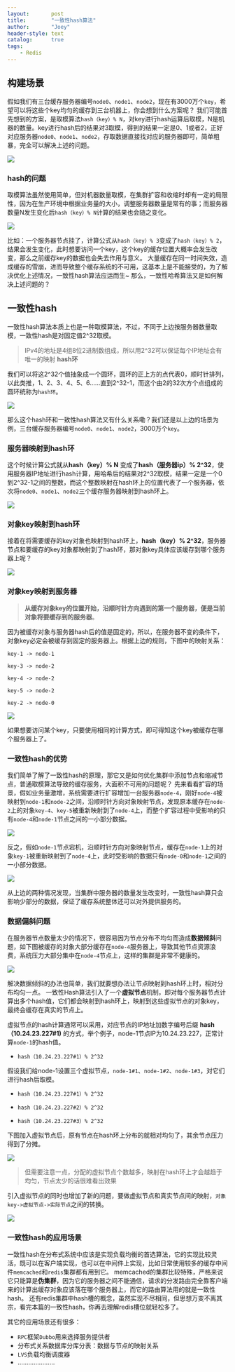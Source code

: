 ```yaml
---
layout:       post
title:        "一致性hash算法"
author:       "Joey"
header-style: text
catalog:      true
tags:
    - Redis
---
```


## 构建场景 

假如我们有三台缓存服务器编号`node0`、`node1`、`node2`，现在有3000万个`key`，希望可以将这些个key均匀的缓存到三台机器上，你会想到什么方案呢？ 我们可能首先想到的方案，是取模算法`hash（key）% N`，对key进行hash运算后取模，N是机器的数量。key进行hash后的结果对3取模，得到的结果一定是0、1或者2，正好对应服务器`node0`、`node1`、`node2`，存取数据直接找对应的服务器即可，简单粗暴，完全可以解决上述的问题。 

![](https://note.youdao.com/yws/api/personal/file/WEBfcc847f9bcd245faa736c2efd294691e?method=download&shareKey=5f57a78890d434af470f99941b613e53) 

### hash的问题

取模算法虽然使用简单，但对机器数量取模，在集群扩容和收缩时却有一定的局限性，因为在生产环境中根据业务量的大小，调整服务器数量是常有的事；而服务器数量N发生变化后`hash（key）% N`计算的结果也会随之变化。

![](https://note.youdao.com/yws/api/personal/file/WEB7d837ea2e18662dde067969964df5429?method=download&shareKey=e6a3c773a9627928f164b2d427425185) 

比如：一个服务器节点挂了，计算公式从`hash（key）% 3`变成了`hash（key）% 2`，结果会发生变化，此时想要访问一个key，这个key的缓存位置大概率会发生改变，那么之前缓存key的数据也会失去作用与意义。 大量缓存在同一时间失效，造成缓存的雪崩，进而导致整个缓存系统的不可用，这基本上是不能接受的，为了解决优化上述情况，一致性hash算法应运而生~ 那么，一致性哈希算法又是如何解决上述问题的？ 

## 一致性hash 

一致性hash算法本质上也是一种取模算法，不过，不同于上边按服务器数量取模，一致性hash是对固定值2^32取模。 

> IPv4的地址是4组8位2进制数组成，所以用2^32可以保证每个IP地址会有唯一的映射 **hash环** 

我们可以将这2^32个值抽象成一个圆环，圆环的正上方的点代表0，顺时针排列，以此类推，1、2、3、4、5、6……直到2^32-1，而这个由2的32次方个点组成的圆环统称为`hash环`。 

![](https://note.youdao.com/yws/api/personal/file/WEBdc40476dacb3872e399e82ba95894253?method=download&shareKey=f64022f66dab0d3ed3c1bbccf8fe4fd1) 

那么这个hash环和一致性hash算法又有什么关系嘞？我们还是以上边的场景为例，三台缓存服务器编号`node0`、`node1`、`node2`，3000万个`key`。 

### **服务器映射到hash环** 

这个时候计算公式就从**hash（key）% N** 变成了**hash（服务器ip）% 2^32**，使用服务器IP地址进行hash计算，用哈希后的结果对2^32取模，结果一定是一个0到2^32-1之间的整数，而这个整数映射在hash环上的位置代表了一个服务器，依次将`node0`、`node1`、`node2`三个缓存服务器映射到hash环上。

![](https://note.youdao.com/yws/api/personal/file/WEBd666465dd4ec6cbd4945e56664e705d5?method=download&shareKey=86d097e688531465025e1f101055c640) 

### **对象key映射到hash环**

接着在将需要缓存的key对象也映射到hash环上，**hash（key）% 2^32**，服务器节点和要缓存的key对象都映射到了hash环，那对象key具体应该缓存到哪个服务器上呢？ 

![](https://note.youdao.com/yws/api/personal/file/WEB9ca145539c6d536275642dc55ba5468d?method=download&shareKey=ee407de72d29ff109e4fa28ca4f28b4e) 

### **对象key映射到服务器**

> **从缓存对象key的位置开始，沿顺时针方向遇到的第一个服务器，便是当前对象将要缓存到的服务器**。 

因为被缓存对象与服务器hash后的值是固定的，所以，在服务器不变的条件下，对象key必定会被缓存到固定的服务器上。根据上边的规则，下图中的映射关系： 

`key-1 -> node-1`

`key-3 -> node-2` 

`key-4 -> node-2`

`key-5 -> node-2`

`key-2 -> node-0`     

![](https://note.youdao.com/yws/api/personal/file/WEB4e3b32ca0f3e1789ec67e0041d6311fe?method=download&shareKey=f4ecb8b4e32e0c9d62a2b7c4821ee053) 

如果想要访问某个key，只要使用相同的计算方式，即可得知这个key被缓存在哪个服务器上了。

 ### 一致性hash的优势 

我们简单了解了一致性hash的原理，那它又是如何优化集群中添加节点和缩减节点，普通取模算法导致的缓存服务，大面积不可用的问题呢？ 先来看看扩容的场景，假如业务量激增，系统需要进行扩容增加一台服务器`node-4`，刚好`node-4`被映射到`node-1`和`node-2`之间，沿顺时针方向对象映射节点，发现原本缓存在`node-2`上的对象`key-4`、`key-5`被重新映射到了`node-4`上，而整个扩容过程中受影响的只有`node-4`和`node-1`节点之间的一小部分数据。 

![](https://note.youdao.com/yws/api/personal/file/WEB374f936d72f1e113116baa728f8222c6?method=download&shareKey=bb7102deb4d08198c527548e1a2db418) 

反之，假如`node-1`节点宕机，沿顺时针方向对象映射节点，缓存在`node-1`上的对象`key-1`被重新映射到了`node-4`上，此时受影响的数据只有`node-0`和`node-1`之间的一小部分数据。 

![](https://note.youdao.com/yws/api/personal/file/WEBcbb8ee089e27b87fe8ba2c28980fda56?method=download&shareKey=63d4d80e2267d1e7acb09dd7f1ce59e0) 

从上边的两种情况发现，当集群中服务器的数量发生改变时，一致性hash算只会影响少部分的数据，保证了缓存系统整体还可以对外提供服务的。

 ### 数据偏斜问题 

在服务器节点数量太少的情况下，很容易因为节点分布不均匀而造成**数据倾斜**问题，如下图被缓存的对象大部分缓存在`node-4`服务器上，导致其他节点资源浪费，系统压力大部分集中在`node-4`节点上，这样的集群是非常不健康的。 

![](https://note.youdao.com/yws/api/personal/file/WEB3a2629fba8422f4c516210d1d99f62f7?method=download&shareKey=bab716d7246f2a7b3256fba0c15913a5) 

解决数据倾斜的办法也简单，我们就要想办法让节点映射到hash环上时，相对分布均匀一点。 一致性Hash算法引入了一个**虚拟节点**机制，即对每个服务器节点计算出多个hash值，它们都会映射到hash环上，映射到这些虚拟节点的对象key，最终会缓存在真实的节点上。 

虚拟节点的hash计算通常可以采用，对应节点的IP地址加数字编号后缀 **hash（10.24.23.227#1)** 的方式，举个例子，node-1节点IP为10.24.23.227，正常计算`node-1`的hash值。 

*   `hash（10.24.23.227#1）% 2^32`     

假设我们给node-1设置三个虚拟节点，`node-1#1`、`node-1#2`、`node-1#3`，对它们进行hash后取模。

* `hash（10.24.23.227#1）% 2^32`     

* `hash（10.24.23.227#2）% 2^32`     

* `hash（10.24.23.227#3）% 2^32`     

下图加入虚拟节点后，原有节点在hash环上分布的就相对均匀了，其余节点压力得到了分摊。 

![](https://note.youdao.com/yws/api/personal/file/WEBe118bd8e0a068e2bfcd4b16d90edb1d2?method=download&shareKey=c88d56457ab0085824a538a14adf1212) 

> 但需要注意一点，分配的虚拟节点个数越多，映射在hash环上才会越趋于均匀，节点太少的话很难看出效果 

引入虚拟节点的同时也增加了新的问题，要做虚拟节点和真实节点间的映射，`对象key->虚拟节点->实际节点`之间的转换。 

![](https://note.youdao.com/yws/api/personal/file/WEB7a812c38ad35600fa8f56a6018817454?method=download&shareKey=5e786bf26f1ce507577dac38afc205b8) 

### 一致性hash的应用场景 

一致性hash在分布式系统中应该是实现负载均衡的首选算法，它的实现比较灵活，既可以在客户端实现，也可以在中间件上实现，比如日常使用较多的缓存中间件`memcached`和`redis`集群都有用到它。 memcached的集群比较特殊，严格来说它只能算是**伪集群**，因为它的服务器之间不能通信，请求的分发路由完全靠客户端来的计算出缓存对象应该落在哪个服务器上，而它的路由算法用的就是一致性hash。 还有redis集群中hash槽的概念，虽然实现不尽相同，但思想万变不离其宗，看完本篇的一致性hash，你再去理解redis槽位就轻松多了。 

其它的应用场景还有很多： 

* `RPC`框架`Dubbo`用来选择服务提供者    
* 分布式关系数据库分库分表：数据与节点的映射关系     
* `LVS`负载均衡调度器     
* .....................  
